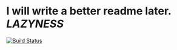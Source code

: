 # I will write a better readme later. _**LAZYNESS**_

[![Build Status](https://travis-ci.org/hunterboerner/learning.png)](https://travis-ci.org/hunterboerner/learning)